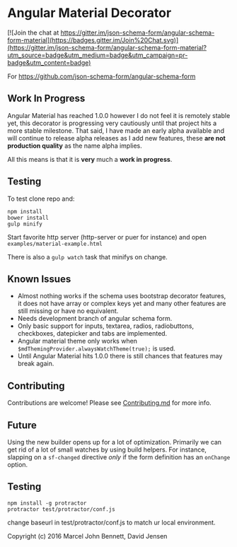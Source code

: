 Angular Material Decorator
==========================

[![Join the chat at https://gitter.im/json-schema-form/angular-schema-form-material](https://badges.gitter.im/Join%20Chat.svg)](https://gitter.im/json-schema-form/angular-schema-form-material?utm_source=badge&utm_medium=badge&utm_campaign=pr-badge&utm_content=badge)

For https://github.com/json-schema-form/angular-schema-form

Work In Progress
----------------
Angular Material has reached 1.0.0 however I do not feel it is remotely stable yet, this decorator is progressing very cautiously until that project hits a more stable milestone. That said, I have made an early alpha available and will continue to release alpha releases as I add new features, these **are not production quality** as the name alpha implies.

All this means is that it is **very** much a **work in progress**.

Testing
------------
To test clone repo and:
```
npm install
bower install
gulp minify
```

Start favorite http server (http-server or puer for instance) and open
`examples/material-example.html`

There is also a `gulp watch` task that minifys on change.

Known Issues
------------
  * Almost nothing works if the schema uses bootstrap decorator features, it does not have array or complex keys yet and many other features are still missing or have no equivalent.
  * Needs development branch of angular schema form.
  * Only basic support for inputs, textarea, radios, radiobuttons, checkboxes, datepicker and tabs are implemented.
  * Angular material theme only works when `$mdThemingProvider.alwaysWatchTheme(true);` is used.
  * Until Angular Material hits 1.0.0 there is still chances that features may break again.

Contributing
------------
Contributions are welcome! Please see [Contributing.md](CONTRIBUTING.md) for more info.

Future
------
Using the new builder opens up for a lot of optimization. Primarily we can get rid of a lot of small
watches by using build helpers. For instance, slapping on a `sf-changed` directive *only* if the
form definition has an `onChange` option.

Testing
-------
```
npm install -g protractor
protractor test/protractor/conf.js
```

change baseurl in test/protractor/conf.js to match ur local environment.

Copyright (c) 2016 Marcel John Bennett, David Jensen
